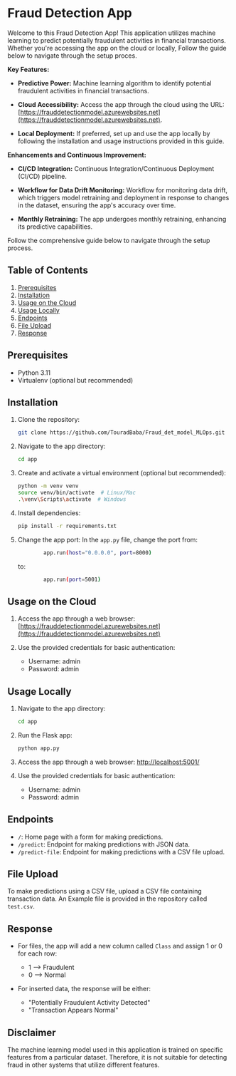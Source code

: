 # Fraud Detection App

Welcome to this Fraud Detection App! This application utilizes machine learning to predict potentially fraudulent activities in financial transactions. Whether you're accessing the app on the cloud or locally, Follow the guide below to navigate through the setup proces.

**Key Features:**

- **Predictive Power:** Machine learning algorithm to identify potential fraudulent activities in financial transactions.

- **Cloud Accessibility:** Access the app through the cloud using the URL: [https://frauddetectionmodel.azurewebsites.net](https://frauddetectionmodel.azurewebsites.net).

- **Local Deployment:** If preferred, set up and use the app locally by following the installation and usage instructions provided in this guide.

**Enhancements and Continuous Improvement:**

- **CI/CD Integration:** Continuous Integration/Continuous Deployment (CI/CD) pipeline.

- **Workflow for Data Drift Monitoring:** Workflow for monitoring data drift, which triggers model retraining and deployment in response to changes in the dataset, ensuring the app's accuracy over time.

- **Monthly Retraining:** The app undergoes monthly retraining, enhancing its predictive capabilities.

Follow the comprehensive guide below to navigate through the setup process.

## Table of Contents

1. [Prerequisites](#prerequisites)
2. [Installation](#installation)
3. [Usage on the Cloud](#usage-on-the-cloud)
4. [Usage Locally](#usage-locally)
5. [Endpoints](#endpoints)
6. [File Upload](#file-upload)
7. [Response](#response)

## Prerequisites

- Python 3.11
- Virtualenv (optional but recommended)

## Installation

1. Clone the repository:

    ```bash
    git clone https://github.com/TouradBaba/Fraud_det_model_MLOps.git
    ```

2. Navigate to the app directory:

    ```bash
    cd app
    ```

3. Create and activate a virtual environment (optional but recommended):

    ```bash
    python -m venv venv
    source venv/bin/activate  # Linux/Mac
    .\venv\Scripts\activate  # Windows
    ```

4. Install dependencies:

    ```bash
    pip install -r requirements.txt
    ```

5. Change the app port:
    In the `app.py` file, change the port from:

    ```bash
            app.run(host="0.0.0.0", port=8000)
    ```

    to:

    ```bash
            app.run(port=5001)
    ```

## Usage on the Cloud

1. Access the app through a web browser: [https://frauddetectionmodel.azurewebsites.net](https://frauddetectionmodel.azurewebsites.net)

2. Use the provided credentials for basic authentication:

    - Username: admin
    - Password: admin

## Usage Locally

1. Navigate to the app directory:

    ```bash
    cd app
    ```

2. Run the Flask app:

    ```bash
    python app.py
    ```

3. Access the app through a web browser: [http://localhost:5001/](http://localhost:5001/)

4. Use the provided credentials for basic authentication:

    - Username: admin
    - Password: admin

## Endpoints

- `/`: Home page with a form for making predictions.
- `/predict`: Endpoint for making predictions with JSON data.
- `/predict-file`: Endpoint for making predictions with a CSV file upload.

## File Upload

To make predictions using a CSV file, upload a CSV file containing transaction data. An Example file is provided in the repository called `test.csv`.

## Response

- For files, the app will add a new column called `Class` and assign 1 or 0 for each row:
  - 1 --> Fraudulent
  - 0 --> Normal

- For inserted data, the response will be either:
  - "Potentially Fraudulent Activity Detected"
  - "Transaction Appears Normal"


## Disclaimer

The machine learning model used in this application is trained on specific features from a particular dataset. Therefore, it is not suitable for detecting fraud in other systems that utilize different features.
